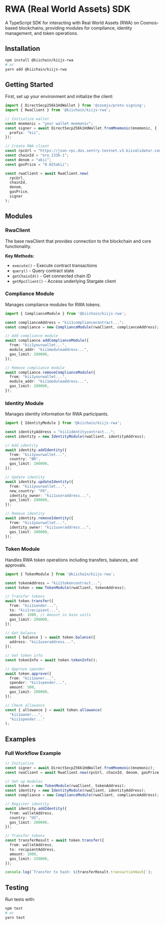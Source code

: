 # RWA (Real World Assets) SDK

A TypeScript SDK for interacting with Real World Assets (RWA) on Cosmos-based blockchains, providing modules for compliance, identity management, and token operations.

## Installation

```bash
npm install @kiichain/kiijs-rwa
# or
yarn add @kiichain/kiijs-rwa
```

## Getting Started

First, set up your environment and initialize the client:

```typescript
import { DirectSecp256k1HdWallet } from '@cosmjs/proto-signing';
import { RwaClient } from '@kiichain/kiijs-rwa';

// Initialize wallet
const mnemonic = "your wallet mnemonic";
const signer = await DirectSecp256k1HdWallet.fromMnemonic(mnemonic, {
  prefix: "kii",
});

// Create RWA client
const rpcUrl = "https://json-rpc.dos.sentry.testnet.v3.kiivalidator.com/";
const chainId = "oro_1336-1";
const denom = "akii";
const gasPrice = "0.025akii";

const rwaClient = await RwaClient.new(
  rpcUrl,
  chainId,
  denom,
  gasPrice,
  signer
);
```

## Modules

### RwaClient

The base rwaClient that provides connection to the blockchain and core functionality.

**Key Methods:**
- `execute()` - Execute contract transactions
- `query()` - Query contract state
- `getChainId()` - Get connected chain ID
- `getRpcClient()` - Access underlying Stargate client

### Compliance Module

Manages compliance modules for RWA tokens.

```typescript
import { ComplianceModule } from '@kiichain/kiijs-rwa';

const complianceAddress = "kii1compliancecontract...";
const compliance = new ComplianceModule(rwaClient, complianceAddress);

// Add compliance module
await compliance.addComplianceModule({
  from: "kii1yourwallet...",
  module_addr: "kii1moduleaddress...",
  gas_limit: 200000,
});

// Remove compliance module
await compliance.removeComplianceModule({
  from: "kii1yourwallet...",
  module_addr: "kii1moduleaddress...",
  gas_limit: 200000,
});
```

### Identity Module

Manages identity information for RWA participants.

```typescript
import { IdentityModule } from '@kiichain/kiijs-rwa';

const identityAddress = "kii1identitycontract...";
const identity = new IdentityModule(rwaClient, identityAddress);

// Add identity
await identity.addIdentity({
  from: "kii1yourwallet...",
  country: "BR",
  gas_limit: 200000,
});

// Update identity
await identity.updateIdentity({
  from: "kii1yourwallet...",
  new_country: "FR",
  identity_owner: "kii1useraddress...",
  gas_limit: 200000,
});

// Remove identity
await identity.removeIdentity({
  from: "kii1yourwallet...",
  identity_owner: "kii1useraddress...",
  gas_limit: 200000,
});
```

### Token Module

Handles RWA token operations including transfers, balances, and approvals.

```typescript
import { TokenModule } from '@kiichain/kiijs-rwa';

const tokenAddress = "kii1tokencontract...";
const token = new TokenModule(rwaClient, tokenAddress);

// Transfer tokens
await token.transfer({
  from: "kii1sender...",
  to: "kii1recipient...",
  amount: 1000, // Amount in base units
  gas_limit: 200000,
});

// Get balance
const { balance } = await token.balance({
  address: "kii1useraddress...",
});

// Get token info
const tokenInfo = await token.tokenInfo();

// Approve spender
await token.approve({
  from: "kii1owner...",
  spender: "kii1spender...",
  amount: 500,
  gas_limit: 200000,
});

// Check allowance
const { allowance } = await token.allowance(
  "kii1owner...",
  "kii1spender..."
);
```

## Examples

### Full Workflow Example

```typescript
// Initialize
const signer = await DirectSecp256k1HdWallet.fromMnemonic(mnemonic);
const rwaClient = await RwaClient.new(rpcUrl, chainId, denom, gasPrice, signer);

// Set up modules
const token = new TokenModule(rwaClient, tokenAddress);
const identity = new IdentityModule(rwaClient, identityAddress);
const compliance = new ComplianceModule(rwaClient, complianceAddress);

// Register identity
await identity.addIdentity({
  from: walletAddress,
  country: "US",
  gas_limit: 200000,
});

// Transfer tokens
const transferResult = await token.transfer({
  from: walletAddress,
  to: recipientAddress,
  amount: 1000,
  gas_limit: 250000,
});

console.log(`Transfer tx hash: ${transferResult.transactionHash}`);
```

## Testing

Run tests with:

```bash
npm test
# or
yarn test
```
